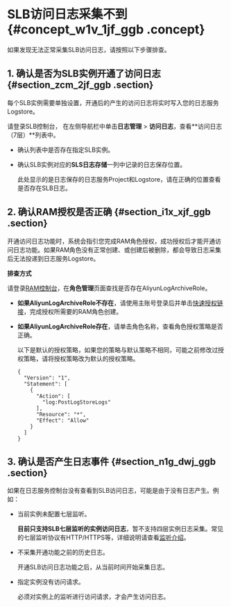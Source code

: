 # SLB访问日志采集不到 {#concept_w1v_1jf_ggb .concept}

如果发现无法正常采集SLB访问日志，请按照以下步骤排查。

## 1. 确认是否为SLB实例开通了访问日志 {#section_zcm_2jf_ggb .section}

每个SLB实例需要单独设置，开通后的产生的访问日志将实时写入您的日志服务Logstore。

请登录SLB控制台， 在左侧导航栏中单击**日志管理** \> **访问日志**，查看**访问日志（7层）**列表中。

-   确认列表中是否存在指定SLB实例。
-   确认SLB实例对应的**SLS日志存储**一列中记录的日志保存位置。

    此处显示的是日志保存的日志服务Project和Logstore，请在正确的位置查看是否存在SLB日志。


## 2. 确认RAM授权是否正确 {#section_i1x_xjf_ggb .section}

开通访问日志功能时，系统会指引您完成RAM角色授权，成功授权后才能开通访问日志功能。如果RAM角色没有正常创建、或创建后被删除，都会导致日志采集后无法投递到日志服务Logstore。

**排查方式**

请登录[RAM控制台](https://ram.console.aliyun.com/#/role/list)，在**角色管理**页面查找是否存在AliyunLogArchiveRole。

-   **如果AliyunLogArchiveRole不存在**，请使用主账号登录后并单击[快速授权链接](https://ram.console.aliyun.com/#/role/authorize?request=%7B%22Requests%22%3A%20%7B%22request1%22%3A%20%7B%22RoleName%22%3A%20%22AliyunLogArchiveRole%22%2C%20%22TemplateId%22%3A%20%22Archive%22%7D%7D%2C%20%22ReturnUrl%22%3A%20%22https%3A//sls.console.aliyun.com/%22%2C%20%22Service%22%3A%20%22Log%22%7D)，完成授权所需要的RAM角色创建。

-   **如果AliyunLogArchiveRole存在**，请单击角色名称，查看角色授权策略是否正确。

    以下是默认的授权策略，如果您的策略与默认策略不相同，可能之前修改过授权策略，请将授权策略改为默认的授权策略。

    ```
    {
      "Version": "1",
      "Statement": [
        {
          "Action": [
            "log:PostLogStoreLogs"
          ],
          "Resource": "*",
          "Effect": "Allow"
        }
      ]
    }
    ```


## 3. 确认是否产生日志事件 {#section_n1g_dwj_ggb .section}

如果在日志服务控制台没有查看到SLB访问日志，可能是由于没有日志产生。例如：

-   当前实例未配置七层监听。

    **目前只支持SLB七层监听的实例访问日志**，暂不支持四层实例日志采集。常见的七层监听协议有HTTP/HTTPS等，详细说明请查看[监听介绍](../../../../cn.zh-CN/监听/监听介绍.md)。

-   不采集开通功能之前的历史日志。

    开通SLB访问日志功能之后，从当前时间开始采集日志。

-   指定实例没有访问请求。

    必须对实例上的监听进行访问请求，才会产生访问日志。


